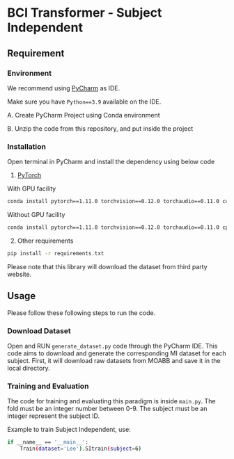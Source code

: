 # BCI Transformer -  Subject Independent

## Requirement
### Environment
We recommend using [PyCharm](https://www.jetbrains.com/pycharm/) as IDE.

Make sure you have `Python==3.9` available on the IDE.

A. Create PyCharm Project using Conda environment 

B. Unzip the code from this repository, and put inside the project


### Installation
Open terminal in PyCharm and install the dependency using below code

1. [PyTorch](https://pytorch.org/)

With GPU facility
```bash
conda install pytorch==1.11.0 torchvision==0.12.0 torchaudio==0.11.0 cudatoolkit=10.2 -c pytorch
```

Without GPU facility
```bash
conda install pytorch==1.11.0 torchvision==0.12.0 torchaudio==0.11.0 cpuonly -c pytorch
```

2. Other requirements
```bash
pip install -r requirements.txt
```
   Please note that this library will download the dataset from third party website.


## Usage
Please follow these following steps to run the code.
### Download Dataset
Open and RUN `generate_dataset.py` code through the PyCharm IDE.
This code aims to download and generate the corresponding MI dataset for each subject. First, it will download raw datasets from MOABB and save it in the local directory.


### Training and Evaluation
The code for training and evaluating this paradigm is inside `main.py`. 
The fold must be an integer number between 0-9. The subject must be an integer represent the subject ID. 

Example to  train Subject Independent, use:
```bash
if __name__ == '__main__':
    Train(dataset='Lee').SItrain(subject=6) 
```


